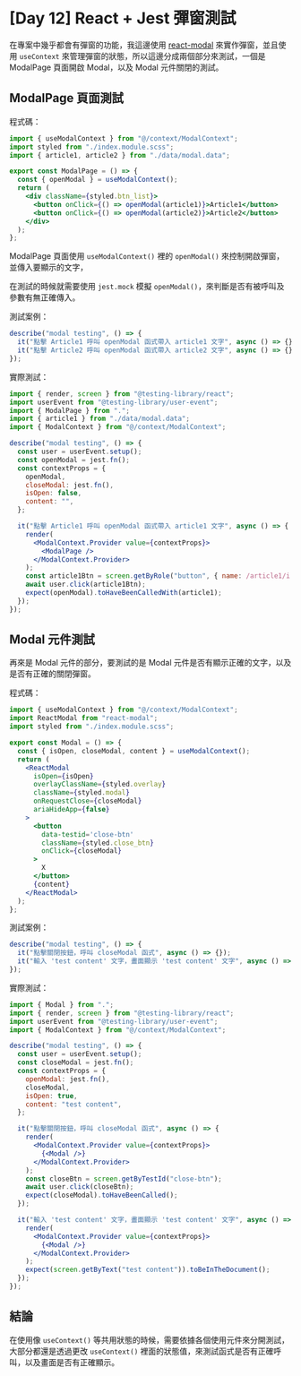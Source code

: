 # [Day 12] React + Jest 彈窗測試

在專案中幾乎都會有彈窗的功能，我這邊使用 [react-modal](https://www.npmjs.com/package/react-modal) 來實作彈窗，並且使用 `useContext` 來管理彈窗的狀態，所以這邊分成兩個部分來測試，一個是 ModalPage 頁面開啟 Modal，以及 Modal 元件關閉的測試。

## ModalPage 頁面測試

程式碼：

```jsx
import { useModalContext } from "@/context/ModalContext";
import styled from "./index.module.scss";
import { article1, article2 } from "./data/modal.data";

export const ModalPage = () => {
  const { openModal } = useModalContext();
  return (
    <div className={styled.btn_list}>
      <button onClick={() => openModal(article1)}>Article1</button>
      <button onClick={() => openModal(article2)}>Article2</button>
    </div>
  );
};
```

ModalPage 頁面使用 `useModalContext()` 裡的 `openModal()` 來控制開啟彈窗，並傳入要顯示的文字，

在測試的時候就需要使用 `jest.mock` 模擬 `openModal()`，來判斷是否有被呼叫及參數有無正確傳入。

測試案例：

```jsx
describe("modal testing", () => {
  it("點擊 Article1 呼叫 openModal 函式帶入 article1 文字", async () => {});
  it("點擊 Article2 呼叫 openModal 函式帶入 article2 文字", async () => {});
});
```

實際測試：

```jsx
import { render, screen } from "@testing-library/react";
import userEvent from "@testing-library/user-event";
import { ModalPage } from ".";
import { article1 } from "./data/modal.data";
import { ModalContext } from "@/context/ModalContext";

describe("modal testing", () => {
  const user = userEvent.setup();
  const openModal = jest.fn();
  const contextProps = {
    openModal,
    closeModal: jest.fn(),
    isOpen: false,
    content: "",
  };

  it("點擊 Article1 呼叫 openModal 函式帶入 article1 文字", async () => {
    render(
      <ModalContext.Provider value={contextProps}>
        <ModalPage />
      </ModalContext.Provider>
    );
    const article1Btn = screen.getByRole("button", { name: /article1/i });
    await user.click(article1Btn);
    expect(openModal).toHaveBeenCalledWith(article1);
  });
});
```

## Modal 元件測試

再來是 Modal 元件的部分，要測試的是 Modal 元件是否有顯示正確的文字，以及是否有正確的關閉彈窗。

程式碼：

```jsx
import { useModalContext } from "@/context/ModalContext";
import ReactModal from "react-modal";
import styled from "./index.module.scss";

export const Modal = () => {
  const { isOpen, closeModal, content } = useModalContext();
  return (
    <ReactModal
      isOpen={isOpen}
      overlayClassName={styled.overlay}
      className={styled.modal}
      onRequestClose={closeModal}
      ariaHideApp={false}
    >
      <button
        data-testid='close-btn'
        className={styled.close_btn}
        onClick={closeModal}
      >
        X
      </button>
      {content}
    </ReactModal>
  );
};
```

測試案例：

```jsx
describe("modal testing", () => {
  it("點擊關閉按鈕，呼叫 closeModal 函式", async () => {});
  it("輸入 'test content' 文字，畫面顯示 'test content' 文字", async () => {});
});
```

實際測試：

```jsx
import { Modal } from ".";
import { render, screen } from "@testing-library/react";
import userEvent from "@testing-library/user-event";
import { ModalContext } from "@/context/ModalContext";

describe("modal testing", () => {
  const user = userEvent.setup();
  const closeModal = jest.fn();
  const contextProps = {
    openModal: jest.fn(),
    closeModal,
    isOpen: true,
    content: "test content",
  };

  it("點擊關閉按鈕，呼叫 closeModal 函式", async () => {
    render(
      <ModalContext.Provider value={contextProps}>
        {<Modal />}
      </ModalContext.Provider>
    );
    const closeBtn = screen.getByTestId("close-btn");
    await user.click(closeBtn);
    expect(closeModal).toHaveBeenCalled();
  });

  it("輸入 'test content' 文字，畫面顯示 'test content' 文字", async () => {
    render(
      <ModalContext.Provider value={contextProps}>
        {<Modal />}
      </ModalContext.Provider>
    );
    expect(screen.getByText("test content")).toBeInTheDocument();
  });
});
```

## 結論

在使用像 `useContext()` 等共用狀態的時候，需要依據各個使用元件來分開測試，大部分都還是透過更改 `useContext()` 裡面的狀態值，來測試函式是否有正確呼叫，以及畫面是否有正確顯示。
